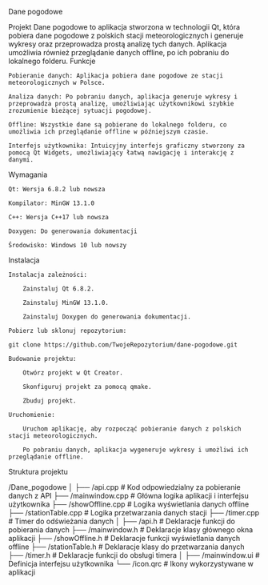 Dane pogodowe

Projekt Dane pogodowe to aplikacja stworzona w technologii Qt, która pobiera dane pogodowe z polskich stacji meteorologicznych i generuje wykresy oraz przeprowadza prostą analizę tych danych. Aplikacja umożliwia również przeglądanie danych offline, po ich pobraniu do lokalnego folderu.
Funkcje

    Pobieranie danych: Aplikacja pobiera dane pogodowe ze stacji meteorologicznych w Polsce.

    Analiza danych: Po pobraniu danych, aplikacja generuje wykresy i przeprowadza prostą analizę, umożliwiając użytkownikowi szybkie zrozumienie bieżącej sytuacji pogodowej.

    Offline: Wszystkie dane są pobierane do lokalnego folderu, co umożliwia ich przeglądanie offline w późniejszym czasie.

    Interfejs użytkownika: Intuicyjny interfejs graficzny stworzony za pomocą Qt Widgets, umożliwiający łatwą nawigację i interakcję z danymi.

Wymagania

    Qt: Wersja 6.8.2 lub nowsza

    Kompilator: MinGW 13.1.0

    C++: Wersja C++17 lub nowsza

    Doxygen: Do generowania dokumentacji

    Środowisko: Windows 10 lub nowszy

Instalacja

    Instalacja zależności:

        Zainstaluj Qt 6.8.2.

        Zainstaluj MinGW 13.1.0.

        Zainstaluj Doxygen do generowania dokumentacji.

    Pobierz lub sklonuj repozytorium:

    git clone https://github.com/TwojeRepozytorium/dane-pogodowe.git

    Budowanie projektu:

        Otwórz projekt w Qt Creator.

        Skonfiguruj projekt za pomocą qmake.

        Zbuduj projekt.

    Uruchomienie:

        Uruchom aplikację, aby rozpocząć pobieranie danych z polskich stacji meteorologicznych.

        Po pobraniu danych, aplikacja wygeneruje wykresy i umożliwi ich przeglądanie offline.

Struktura projektu

/Dane_pogodowe
│
├── /api.cpp          # Kod odpowiedzialny za pobieranie danych z API
├── /mainwindow.cpp   # Główna logika aplikacji i interfejsu użytkownika
├── /showOffline.cpp  # Logika wyświetlania danych offline
├── /stationTable.cpp # Logika przetwarzania danych stacji
├── /timer.cpp        # Timer do odświeżania danych
│
├── /api.h            # Deklaracje funkcji do pobierania danych
├── /mainwindow.h     # Deklaracje klasy głównego okna aplikacji
├── /showOffline.h    # Deklaracje funkcji wyświetlania danych offline
├── /stationTable.h   # Deklaracje klasy do przetwarzania danych
├── /timer.h          # Deklaracje funkcji do obsługi timera
│
├── /mainwindow.ui    # Definicja interfejsu użytkownika
└── /icon.qrc         # Ikony wykorzystywane w aplikacji